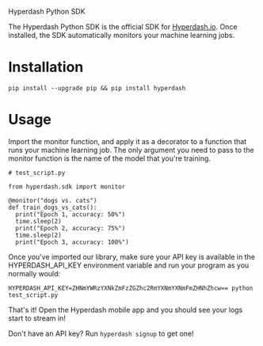 Hyperdash Python SDK

The Hyperdash Python SDK is the official SDK for [Hyperdash.io](https://hyperdash.io). Once installed, the SDK automatically monitors your machine learning jobs.

# Installation

`pip install --upgrade pip && pip install hyperdash`

# Usage

Import the monitor function, and apply it as a decorator to a function that runs your machine learning job. The only argument you need to pass to the monitor function is the name of the model that you're training.

```
# test_script.py

from hyperdash.sdk import monitor

@monitor("dogs vs. cats")
def train_dogs_vs_cats():
  print("Epoch 1, accuracy: 50%")
  time.sleep(2)
  print("Epoch 2, accuracy: 75%")
  time.sleep(2)
  print("Epoch 3, accuracy: 100%")
```

Once you've imported our library, make sure your API key is available in the HYPERDASH_API_KEY environment variable and run your program as you normally would:

`HYPERDASH_API_KEY=ZHNmYWRzYXNkZmFzZGZhc2RmYXNmYXNmFmZHNhZhcw== python test_script.py`

That's it! Open the Hyperdash mobile app and you should see your logs start to stream in!

Don't have an API key? Run `hyperdash signup` to get one!
